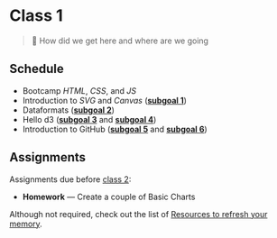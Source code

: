 # Class 1

> 🤔 How did we get here and where are we going

## Schedule

*   Bootcamp _HTML_, _CSS_, and _JS_
*   Introduction to _SVG_ and _Canvas_ ([**subgoal 1**][s1])
*   Dataformats ([**subgoal 2**][s2])
*   Hello d3 ([**subgoal 3**][s3] and [**subgoal 4**][s4])
*   Introduction to GitHub ([**subgoal 5**][s5] and [**subgoal 6**][s6])

## Assignments

Assignments due before [class 2][c2]:

*   **Homework** — Create a couple of Basic Charts

Although not required, check out the list of [Resources to refresh your
memory][refresh].

[c2]: class-2.md

[s1]: https://github.com/cmda-fe3/course-17-18#subgoal-1

[s2]: https://github.com/cmda-fe3/course-17-18#subgoal-2

[s3]: https://github.com/cmda-fe3/course-17-18#subgoal-3

[s4]: https://github.com/cmda-fe3/course-17-18#subgoal-4

[s5]: https://github.com/cmda-fe3/course-17-18#subgoal-5

[s6]: https://github.com/cmda-fe3/course-17-18#subgoal-6

[refresh]: readme.md#resources-to-refresh-your-memory
